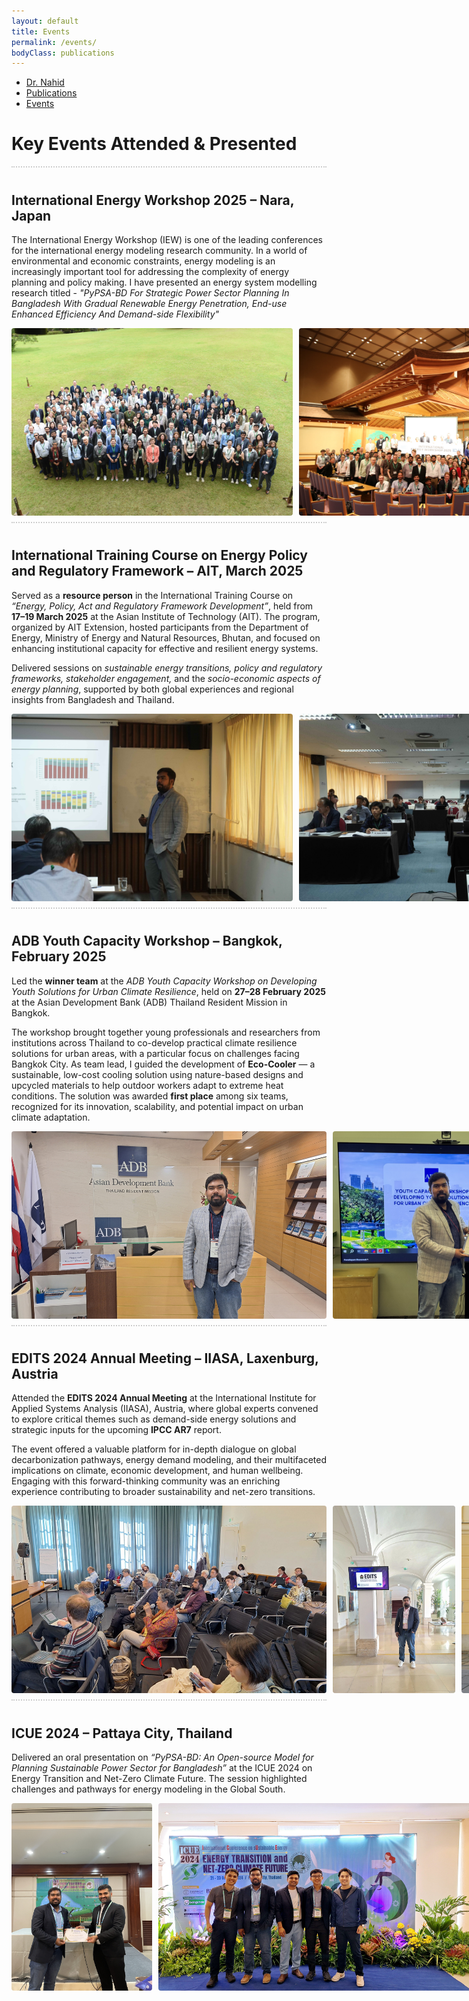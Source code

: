 ```yaml
---
layout: default
title: Events
permalink: /events/
bodyClass: publications
---
```


<!-- TOP NAVIGATION -->
<nav class="top-nav">
  <ul>
    <li><a href="/">Dr. Nahid</a></li>
    <li><a href="/publications/">Publications</a></li>
    <li><a href="/events/">Events</a></li>
    
  </ul>
</nav> 

<h1>Key Events Attended & Presented</h1>

<!-- EVENT 1 -->
<div style="border-top: 2px dotted #ccc; padding: 10px 0;;">
  <h2>International Energy Workshop 2025 – Nara, Japan</h2>
  <p>
    The International Energy Workshop (IEW) is one of the leading conferences for the international energy modeling research community. In a world of environmental and economic constraints, energy modeling is an increasingly important tool for addressing the complexity of energy planning and policy making. I have presented an energy system modelling research titled - <em> "PyPSA-BD For Strategic Power Sector Planning In Bangladesh With Gradual Renewable Energy Penetration, End-use Enhanced Efficiency And Demand-side Flexibility" </em>
  </p>

  <div style="display: flex; gap: 10px;">
    <img src="/Image/IEW 2025/IEW1.jpg" alt="Photo 1" style="flex: 1; height: 300px; object-fit: cover; border-radius: 4px;">
    <img src="/Image/IEW 2025/IEW 2.jpg" alt="Photo 2" style="flex: 1; height: 300px; object-fit: cover; border-radius: 4px;">
    <img src="/Image/IEW 2025/IEW 4.jpg" alt="Photo 4" style="flex: 1; height: 300px; object-fit: cover; border-radius: 4px;">
  </div>
</div>

<!-- EVENT 2-->
<div style="border-top: 2px dotted #ccc; padding: 10px 0; ">
  <h2>International Training Course on Energy Policy and Regulatory Framework – AIT, March 2025</h2>
  <p>
    Served as a <strong>resource person</strong> in the International Training Course on 
    <em>“Energy, Policy, Act and Regulatory Framework Development”</em>, held from 
    <strong>17–19 March 2025</strong> at the Asian Institute of Technology (AIT). 
    The program, organized by AIT Extension, hosted participants from the 
    Department of Energy, Ministry of Energy and Natural Resources, Bhutan, 
    and focused on enhancing institutional capacity for effective and resilient energy systems.
  </p>
  <p>
    Delivered sessions on <em>sustainable energy transitions, policy and regulatory frameworks, stakeholder engagement,</em> 
    and the <em>socio-economic aspects of energy planning</em>, supported by both global experiences and 
    regional insights from Bangladesh and Thailand. 
  </p>

  <div style="display: flex; gap: 10px;">
    <img src="/Image/Training/1_11zon.jpg" alt="ICUE Stage" style="flex: 1; height: 300px; object-fit: cover; border-radius: 4px;">
    <img src="/Image/Training/2_11zon.jpg" alt="Poster Session" style="flex: 1; height: 300px; object-fit: cover; border-radius: 4px;">
    <img src="/Image/Training/3_11zon.jpg" alt="Panelists" style="flex: 1; height: 300px; object-fit: cover; border-radius: 4px;">
  </div>
  
</div>

<!-- EVENT 3-->
<div style="border-top: 2px dotted #ccc; padding: 10px 0;">
  <h2>ADB Youth Capacity Workshop – Bangkok, February 2025</h2>
  <p>
    Led the <strong>winner team</strong> at the <em>ADB Youth Capacity Workshop on Developing Youth Solutions for Urban Climate Resilience</em>, held on 
    <strong>27–28 February 2025</strong> at the Asian Development Bank (ADB) Thailand Resident Mission in Bangkok.
  </p>
  <p>
    The workshop brought together young professionals and researchers from institutions across Thailand to co-develop 
    practical climate resilience solutions for urban areas, with a particular focus on challenges facing Bangkok City. 
    As team lead, I guided the development of <strong>Eco-Cooler</strong> — a sustainable, low-cost cooling solution using 
    nature-based designs and upcycled materials to help outdoor workers adapt to extreme heat conditions. The solution was awarded <strong>first place</strong> 
    among six teams, recognized for its innovation, scalability, 
    and potential impact on urban climate adaptation. 
  </p>

  <div style="display: flex; gap: 10px; width: 100%;">
    <img src="/Image/ADB/1.jpg" alt="Team Presentation" style="flex: 1; height: 300px; object-fit: cover; border-radius: 4px;">
    <img src="/Image/ADB/2.jpg" alt="Team Presentation" style="flex: 1; height: 300px; object-fit: cover; border-radius: 4px;">
    <img src="/Image/ADB/3.JPG" alt="Team Presentation" style="flex: 1; height: 300px; object-fit: cover; border-radius: 4px;">
  </div>
</div>

<!-- EVENT 5 -->
<!-- EVENT -->
<div style="border-top: 2px dotted #ccc; padding: 10px 0; ">
  <h2>EDITS 2024 Annual Meeting – IIASA, Laxenburg, Austria</h2>
  <p>
    Attended the <strong>EDITS 2024 Annual Meeting</strong> at the International Institute for Applied Systems Analysis (IIASA), Austria, where global experts convened to explore critical themes such as demand-side energy solutions and strategic inputs for the upcoming <strong>IPCC AR7</strong> report.
  </p>
  <p>
    The event offered a valuable platform for in-depth dialogue on global decarbonization pathways, energy demand modeling, and their multifaceted implications on climate, economic development, and human wellbeing. Engaging with this forward-thinking community was an enriching experience contributing to broader sustainability and net-zero transitions.
  </p>

  <div style="display: flex; gap: 10px; width: 100%;">
    <img src="/Image/EDITS24/2.jpg" alt="EDITS Group Session" style="flex: 1; height: 300px; object-fit: cover; border-radius: 4px;">
    <img src="/Image/EDITS24/3.jpg" alt="EDITS Group Session" style="flex: 1; height: 300px; object-fit: cover; border-radius: 4px;">
    <img src="/Image/EDITS24/4.jpg" alt="EDITS Group Session" style="flex: 1; height: 300px; object-fit: cover; border-radius: 4px;">
  </div>
</div>


<!-- EVENT 4 -->
<div style="border-top: 2px dotted #ccc; padding: 10px 0;">
  <h2>ICUE 2024 – Pattaya City, Thailand</h2>
  <p>
    Delivered an oral presentation on <em>“PyPSA-BD: An Open-source Model for Planning Sustainable Power Sector for Bangladesh”</em> at the ICUE 2024 on Energy Transition and Net-Zero Climate Future. The session highlighted challenges and pathways for energy modeling in the Global South.
  </p>

  <div style="display: flex; gap: 10px;">
    <img src="/Image/ICUE/2.JPG" alt="ICUE Stage" style="flex: 1; height: 300px; object-fit: cover; border-radius: 4px;">
    <img src="/Image/ICUE/20241023_152352.jpg" alt="Poster Session" style="flex: 1; height: 300px; object-fit: cover; border-radius: 4px;">
    <img src="/Image/ICUE/20241023_152412.jpg" alt="Panelists" style="flex: 1; height: 300px; object-fit: cover; border-radius: 4px;">
  </div>
</div>



